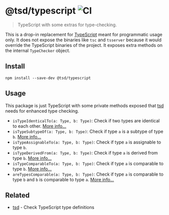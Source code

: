 # @tsd/typescript ![CI](https://github.com/tsdjs/typescript/workflows/CI/badge.svg)

> TypeScript with some extras for type-checking.

This is a drop-in replacement for [TypeScript](https://github.com/microsoft/TypeScript) meant for programmatic usage only. It does not expose the binaries like `tsc` and `tsserver` because it would override the TypeScript binaries of the project. It exposes extra methods on the internal `TypeChecker` object.


## Install

```
npm install --save-dev @tsd/typescript
```


## Usage

This package is just TypeScript with some private methods exposed that [tsd](https://github.com/SamVerschueren/tsd) needs for enhanced type checking.

- `isTypeIdenticalTo(a: Type, b: Type)`: Check if two types are identical to each other. [More info...](https://github.com/microsoft/TypeScript/blob/v4.2.4/doc/spec-ARCHIVED.md#3.11.2)
- `isTypeSubtypeOf(a: Type, b: Type)`: Check if type `a` is a subtype of type `b`. [More info...](https://github.com/microsoft/TypeScript/blob/v4.2.4/doc/spec-ARCHIVED.md#3.11.3)
- `isTypeAssignableTo(a: Type, b: Type)`: Check if type `a` is assignable to type `b`.
- `isTypeDerivedFrom(a: Type, b: Type)`: Check if type `a` is derived from type `b`. [More info...](https://github.com/SamVerschueren/tsd-typescript/blob/master/scripts/utils/replacements.js#L65-L74)
- `isTypeComparableTo(a: Type, b: Type)`: Check if type `a` is comparable to type `b`. [More info...](https://github.com/SamVerschueren/tsd-typescript/blob/master/scripts/utils/replacements.js#L77-L86)
- `areTypesComparable(a: Type, b: Type)`: Check if type `a` is comparable to type `b` and `b` is comparable to type `a`. [More info...](https://github.com/SamVerschueren/tsd-typescript/blob/master/scripts/utils/replacements.js#L89-L98)


## Related

- [tsd](https://github.com/tsdjs/tsd) - Check TypeScript type definitions
